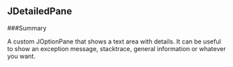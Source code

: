 ## JDetailedPane

###Summary

A custom JOptionPane that shows a text area with details. It can be useful to show
an exception message, stacktrace, general information or whatever you want.
